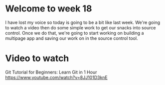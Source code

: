 # Welcome to week 18 

I have lost my voice so today is going to be a bit like last week. We're going to watch a video then do some simple work to get our snacks into source control. Once we do that, we're going to start working on building a multipage app and saving our work on in the source control tool. 

# Video to watch 

Git Tutorial for Beginners: Learn Git in 1 Hour
https://www.youtube.com/watch?v=8JJ101D3knE


